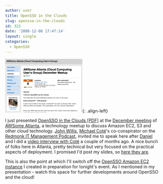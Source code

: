```yaml
---
author: user
title: OpenSSO in the Clouds
slug: opensso-in-the-clouds
id: 323
date: '2008-12-08 17:47:14'
layout: single
categories:
  - OpenSSO
---
```


[![](images/AWSome.png)](http://web.meetup.com/105/calendar/9143413/){: .align-left}

I just presented [OpenSSO in the Clouds [PDF]](http://blog.superpat.com/images/OpenSSO_AWSomeAtlanta2008.pdf) at the [December meeting](http://web.meetup.com/105/calendar/9143413/) of [AWSome Atlanta](http://web.meetup.com/105/), a technology meetup to discuss Amazon EC2, S3 and other cloud technology. [John Willis](http://www.johnmwillis.com/), [Michael Coté](http://www.redmonk.com/cote/)'s co-conspirator on the [Redmonk IT Management Podcast](http://www.redmonk.com/cote/topic/podcasts/itmanagementguys/), invited me to speak here after [Daniel](http://blogs.sun.com/raskin/) and I did a [video interview with Coté](http://www.redmonk.com/cote/2008/09/30/saas-and-opensso/) a couple of months ago. A nice bunch of folks here in Atlanta, pretty technical but very focused on the practical aspects of deployment. I promised I'd post my slides, so [here they are](http://blog.superpat.com/OpenSSO_AWSomeAtlanta2008.pdf).

This is also the point at which I'll switch off the [OpenSSO Amazon EC2 instance](http://blogs.sun.com/superpat/entry/opensso_halloween_tab_sweep) I created in preparation for tonight's event. As I mentioned in my presentation - watch this space for further developments around OpenSSO and the cloud!